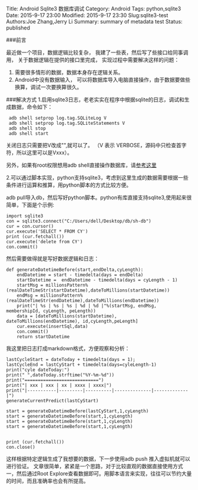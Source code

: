 Title: Android Sqlite3 数据库调试
Category: Android
Tags: python,sqlite3
Date: 2015-9-17 23:00
Modified: 2015-9-17 23:30
Slug:sqlite3-test
Authors:Joe Zhang,Jerry Li
Summary: summary of metadata test
Status: published

###前言

   最近做一个项目，数据逻辑比较复杂， 我建了一些表，然后写了些接口给同事调用， 关于数据逻辑在提供的接口里完成， 实现过程中需要解决这样的问题：

   1. 需要很多情形的数据，数据本身存在逻辑关系。
   2. Android中没有数据输入， 可以将数据库导入电脑直接操作，由于数据要做些换算，调试一次要换算很久。
    
###解决方式 
   1.启用sqlite3日志，老老实实在程序中根据sqlite的日志，调试和生成数据，命令如下：  
 
     adb shell setprop log.tag.SQLiteLog V   
	 adb shell setprop log.tag.SQLiteStatements V   
	 adb shell stop   
	 adb shell start   
   关闭日志只需要把V改成"",就可以了。 （V 表示 VERBOSE，源码中只检查首字符，所以这里可以是Vxxx）。

   另外，如果有root权限想用adb shell直接操作数据库，请[参考这里](http://blog.csdn.net/myairen1365/article/details/21026767)

   2.可以通过脚本实现，python支持sqlite3，考虑到这里生成的数据需要根据一些条件进行运算和推算，用python脚本的方式比较方便。


   adb pull导入db，然后写好python脚本。python有库直接支持sqlite3,使用起来很简单，下面是个示例:

	
	import sqlite3
	con = sqlite3.connect("C:/Users/dell/Desktop/db/sh-db")
	cur = con.cursor()
	cur.execute('SELECT * FROM CY')
	print (cur.fetchall())
	cur.execute('delete from CY')
	con.commit()

   然后需要做得就是写好数据逻辑和日志：
   
    def generateDatetimeBefore(start,endDelta,cyLength):
	    endDatetime = start - timedelta(days = endDelta)
	    startDatetime =  endDatetime - timedelta(days = cyLength - 1)
	    startMsg = millionsPattern%(realDateTimeStr(startDatetime),dateToMillions(startDatetime))
	    endMsg = millionsPattern%(realDateTimeStr(endDatetime),dateToMillions(endDatetime))
	    print("| %s | %s | %s | %d | %d |"%(startMsg, endMsg, membershipId, cyLength, peLength))
	    data = [dateToMillions(startDatetime), dateToMillions(endDatetime), id,cyLength,peLength]
	    cur.execute(insertSql,data)
	    con.commit()
	    return startDatetime
  我这里把日志打成markdown格式，方便观察和分析：

	  
	lastCycleStart = dateToday + timedelta(days = 1);
	lastCycleEnd = lastCyStart + timedelta(days=cyleLength-1)
	print("cyle dateToday:")
	print("	",dateToday.strftime("%Y-%m-%d"))
	print("============================")
	print("| xxx | xxx | xx | xxxx | xxxx|")
	print("|-----------|---------|----------|--------------|-------------|")
	generateCurrentPredict(lastCyStart)
	
	start = generateDatetimeBefore(lastCyStart,1,cyLength)
	start = generateDatetimeBefore(start,1,cyLength)
	start = generateDatetimeBefore(start,1,cyLength)
	start = generateDatetimeBefore(start,1,cyLength)
	
	
	print (cur.fetchall())
	con.close()

  这样根据特定逻辑生成了我想要的数据，下一步使用adb push 推入虚拟机就可以进行验证。
  文章很简单，紧紧是一个思路，对于比较直观的数据直接使用方式一，然后通过Root Explore查看数据即可。用脚本语言来实现，往往可以节约大量的时间，而且准确率也会有所提高。